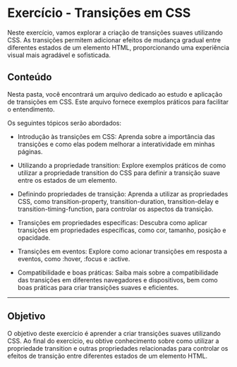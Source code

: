 # Exercício - Transições em CSS

Neste exercício, vamos explorar a criação de transições suaves utilizando CSS. As transições permitem adicionar efeitos de mudança gradual entre diferentes estados de um elemento HTML, proporcionando uma experiência visual mais agradável e sofisticada.

## Conteúdo

Nesta pasta, você encontrará um arquivo dedicado ao estudo e aplicação de transições em CSS. Este arquivo fornece exemplos práticos para facilitar o entendimento.

Os seguintes tópicos serão abordados:

- Introdução às transições em CSS: Aprenda sobre a importância das transições e como elas podem melhorar a interatividade em minhas páginas.

- Utilizando a propriedade transition: Explore exemplos práticos de como utilizar a propriedade transition do CSS para definir a transição suave entre os estados de um elemento.

- Definindo propriedades de transição: Aprenda a utilizar as propriedades CSS, como transition-property, transition-duration, transition-delay e transition-timing-function, para controlar os aspectos da transição.

- Transições em propriedades específicas: Descubra como aplicar transições em propriedades específicas, como cor, tamanho, posição e opacidade.

- Transições em eventos: Explore como acionar transições em resposta a eventos, como :hover, :focus e :active.

- Compatibilidade e boas práticas: Saiba mais sobre a compatibilidade das transições em diferentes navegadores e dispositivos, bem como boas práticas para criar transições suaves e eficientes.

---

## Objetivo

O objetivo deste exercício é aprender a criar transições suaves utilizando CSS. Ao final do exercício, eu obtive conhecimento sobre como utilizar a propriedade transition e outras propriedades relacionadas para controlar os efeitos de transição entre diferentes estados de um elemento HTML.
